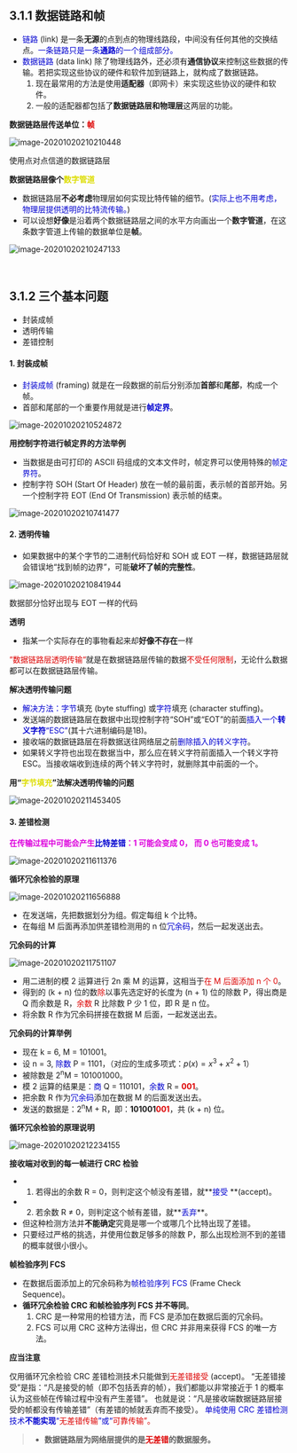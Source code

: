 ## 3.1.1  数据链路和帧

- <font color="##0000dd">链路</font> (link) 是一条**无源**的点到点的物理线路段，中间没有任何其他的交换结点。<font color="##0000dd">一条链路只是一条**通路**的一个组成部分。</font>
- <font color="##0000dd">数据链路</font> (data link) 除了物理线路外，还必须有**通信协议**来控制这些数据的传输。若把实现这些协议的硬件和软件加到链路上，就构成了数据链路。
  1. 现在最常用的方法是使用**适配器**（即网卡）来实现这些协议的硬件和软件。
  2. 一般的适配器都包括了**数据链路层和物理层**这两层的功能。

**数据链路层传送单位：<font color="##dd0000">帧</font>**

![image-20201020210210448](https://gitee.com/ltzunan/images/raw/master/img/image-20201020210210448.png)

使用点对点信道的数据链路层

**数据链路层像个<font color="#dddd00">数字管道</font>**

- 数据链路层**不必考虑**物理层如何实现比特传输的细节。(<font color="##0000dd">实际上也不用考虑，物理层提供透明的比特流传输。</font>)
- 可以设想**好像**是沿着两个数据链路层之间的水平方向画出一个**数字管道**，在这条数字管道上传输的数据单位是**帧**。

![image-20201020210247133](https://gitee.com/ltzunan/images/raw/master/img/image-20201020210247133.png)

</br>

## 3.1.2  三个基本问题

- 封装成帧
- 透明传输
- 差错控制

#### 1.  封装成帧

- <font color="##0000dd">封装成帧</font> (framing) 就是在一段数据的前后分别添加**首部**和**尾部**，构成一个帧。
- 首部和尾部的一个重要作用就是进行<font color="##0000dd">**帧定界**</font>。

![image-20201020210524872](https://gitee.com/ltzunan/images/raw/master/img/image-20201020210524872.png)

**用控制字符进行帧定界的方法举例**

- 当数据是由可打印的 ASCII 码组成的文本文件时，帧定界可以使用特殊的<font color="##0000dd">帧定界符</font>。
- 控制字符 SOH (Start Of Header) 放在一帧的最前面，表示帧的首部开始。另一个控制字符 EOT (End Of Transmission) 表示帧的结束。

![image-20201020210741477](https://gitee.com/ltzunan/images/raw/master/img/image-20201020210741477.png)

#### 2.  透明传输

- 如果数据中的某个字节的二进制代码恰好和 SOH 或 EOT 一样，数据链路层就会错误地“找到帧的边界”，可能**破坏了帧的完整性**。

![image-20201020210841944](https://gitee.com/ltzunan/images/raw/master/img/image-20201020210841944.png)

数据部分恰好出现与 EOT 一样的代码

**透明**

- 指某一个实际存在的事物看起来却**好像不存在**一样

<font color="##dd0000">“数据链路层透明传输“</font>就是在数据链路层传输的数据<font color="##dd0000">不受任何限制</font>，无论什么数据都可以在数据链路层传输。

**解决透明传输问题**

- <font color="##0000dd">解决方法：字节</font>填充 (byte stuffing) 或<font color="##0000dd">字符</font>填充 (character stuffing)。
- 发送端的数据链路层在数据中出现控制字符“SOH”或“EOT”的前面<font color="##0000dd">插入一个**转义字符**“ESC”</font>(其十六进制编码是1B)。
- 接收端的数据链路层在将数据送往网络层之前<font color="##0000dd">删除插入的转义字符</font>。
- 如果转义字符也出现在数据当中，那么应在转义字符前面插入一个转义字符 ESC。当接收端收到连续的两个转义字符时，就删除其中前面的一个。

**用“<font color="#dddd00">字节填充</font>”法解决透明传输的问题**

![image-20201020211453405](https://gitee.com/ltzunan/images/raw/master/img/image-20201020211453405.png)

#### 3.  差错检测

**<font color="##dd0000dd">在传输过程中可能会产生<font color="##0000dd">比特差错</font>：1 可能会变成 0， 而 0 也可能变成 1。</font>**

![image-20201020211611376](https://gitee.com/ltzunan/images/raw/master/img/image-20201020211611376.png)

**循环冗余检验的原理**

![image-20201020211656888](https://gitee.com/ltzunan/images/raw/master/img/image-20201020211656888.png)

- 在发送端，先把数据划分为组。假定每组 k 个比特。 
- 在每组 M 后面再添加供差错检测用的 n 位<font color="##0000dd">冗余码</font>，然后一起发送出去。

**冗余码的计算**

![image-20201020211751107](https://gitee.com/ltzunan/images/raw/master/img/image-20201020211751107.png)

- 用二进制的模 2 运算进行 2n 乘 M 的运算，这相当于<font color="##dd0000">在 M 后面添加 n 个 0</font>。
- 得到的 (k + n) 位的数<font color="##dd0000">除</font>以事先选定好的长度为 (n + 1) 位的除数 P，得出商是 Q 而余数是 R，<font color="##dd0000">余数</font> R 比除数 P 少 1 位，即 R 是 n 位。 
- 将余数 R 作为冗余码拼接在数据 M 后面，一起发送出去。

**冗余码的计算举例**

- 现在 k = 6, M = 101001。
- 设 n = 3, <font color="##0000dd">除数</font> P = 1101，（对应的生成多项式：$p(x)=x^3+x^2+1$）
- 被除数是 2<sup>n</sup>M = 101001000。 
- 模 2 运算的结果是：<font color="##0000dd">商</font> Q = 110101，<font color="##0000dd">余数</font> R = **<font color="##dd0000">001</font>**。
- 把余数 R 作为<font color="##0000dd">冗余码</font>添加在数据 M 的后面发送出去。
- 发送的数据是：2<sup>n</sup>M + R，即：**101001<font color="##dd0000">001</font>**，共 (k + n) 位。

**循环冗余检验的原理说明**

![image-20201020212234155](https://gitee.com/ltzunan/images/raw/master/img/image-20201020212234155.png)

**接收端对收到的每一帧进行 CRC 检验**

- 1. 若得出的余数 R = 0，则判定这个帧没有差错，就**<font color="##0000dd">接受</font> **(accept)。
- 2. 若余数 R ≠ 0，则判定这个帧有差错，就**<font color="##0000dd">丢弃</font>**。
- 但这种检测方法并**不能确定**究竟是哪一个或哪几个比特出现了差错。
- 只要经过严格的挑选，并使用位数足够多的除数 P，那么出现检测不到的差错的概率就很小很小。 

**帧检验序列 FCS**

- 在数据后面添加上的冗余码称为<font color="##0000dd">帧检验序列 FCS</font> (Frame Check Sequence)。
- **循环冗余检验 CRC 和帧检验序列 FCS 并不等同**。
  1. CRC 是一种常用的检错方法，而 FCS 是添加在数据后面的冗余码。
  2. FCS 可以用 CRC 这种方法得出，但 CRC 并非用来获得 FCS 的唯一方法。

**应当注意**

仅用循环冗余检验 CRC 差错检测技术只能做到<font color="##dd0000">无差错接受</font> (accept)。
“无差错接受”是指：“凡是接受的帧（即不包括丢弃的帧），我们都能以非常接近于 1 的概率认为这些帧在传输过程中没有产生差错”。
也就是说：“凡是接收端数据链路层接受的帧都没有传输差错”（有差错的帧就丢弃而不接受）。
<font color="##0000dd">单纯使用 CRC 差错检测技术**不能实现**“<font color="##dd0000">无差错传输</font>”或“<font color="##dd0000">可靠传输”。</font></font>

> - **数据链路层为网络层提供的是<font color="##dd0000">无差错</font>的数据服务。**